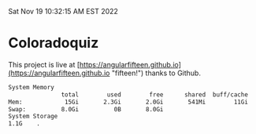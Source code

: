 Sat Nov 19 10:32:15 AM EST 2022

# Coloradoquiz


This project is live at [https://angularfifteen.github.io](https://angularfifteen.github.io "fifteen!") thanks to Github.

```bash
System Memory
               total        used        free      shared  buff/cache   available
Mem:            15Gi       2.3Gi       2.0Gi       541Mi        11Gi        12Gi
Swap:          8.0Gi          0B       8.0Gi
System Storage
1.1G	.
```
```bash
